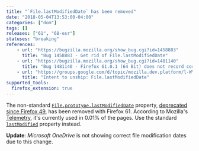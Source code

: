 ```yaml
---
title: "`File.lastModifiedDate` has been removed"
date: "2018-05-04T13:53:00-04:00"
categories: ["dom"]
tags: []
releases: ["61", "68-esr"]
statuses: "breaking"
references:
    - url: "https://bugzilla.mozilla.org/show_bug.cgi?id=1458883"
      title: "Bug 1458883 - Get rid of File.lastModifiedDate"
    - url: "https://bugzilla.mozilla.org/show_bug.cgi?id=1481140"
      title: "Bug 1481140 - Firefox 61.0.1 (64 Bit) does not record correct file modification time and date in OneDrive"
    - url: "https://groups.google.com/d/topic/mozilla.dev.platform/l-WY9qvfUNg/discussion"
      title: "Intent to unship: File.lastModifiedDate"
supported_tools:
  firefox_extension: true
---
```

The non-standard [`File.prototype.lastModifiedDate`](https://developer.mozilla.org/docs/Web/API/File/lastModifiedDate) property, [deprecated since Firefox 49](https://www.fxsitecompat.dev/en-CA/docs/2016/file-lastmodifieddate-has-been-deprecated/), has been removed with Firefox 61. According to Mozilla's [Telemetry](https://telemetry.mozilla.org/), it's currently used in 0.01% of the pages. Use the standard [`lastModified`](https://developer.mozilla.org/docs/Web/API/File/lastModified) property instead.

**Update**: *Microsoft OneDrive* is not showing correct file modification dates due to this change.
